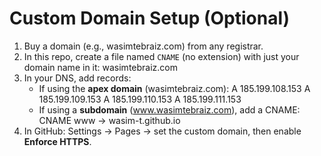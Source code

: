 # Custom Domain Setup (Optional)

1) Buy a domain (e.g., wasimtebraiz.com) from any registrar.
2) In this repo, create a file named `CNAME` (no extension) with just your domain name in it:
   wasimtebraiz.com
3) In your DNS, add records:
   - If using the **apex domain** (wasimtebraiz.com):
     A 185.199.108.153
     A 185.199.109.153
     A 185.199.110.153
     A 185.199.111.153
   - If using a **subdomain** (www.wasimtebraiz.com), add a CNAME:
     CNAME www → wasim-t.github.io
4) In GitHub: Settings → Pages → set the custom domain, then enable **Enforce HTTPS**.

